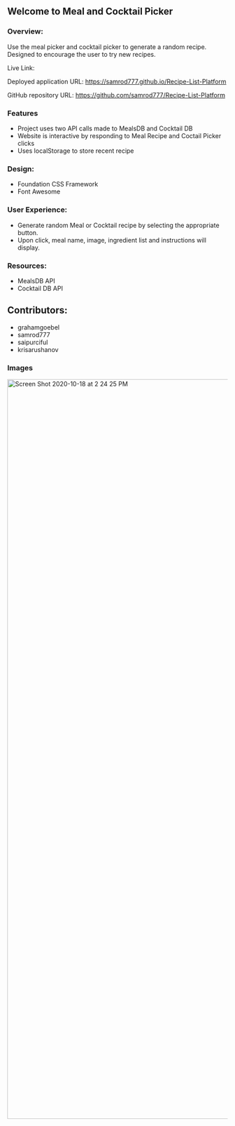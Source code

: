 ## Welcome to Meal and Cocktail Picker

### Overview:
Use the meal picker and cocktail picker to generate
a random recipe. Designed to encourage the user to try new recipes. 

Live Link:

Deployed application URL: https://samrod777.github.io/Recipe-List-Platform

GitHub repository URL: https://github.com/samrod777/Recipe-List-Platform


### Features
* Project uses two API calls made to MealsDB and Cocktail DB
* Website is interactive by responding to Meal Recipe and Coctail Picker clicks
* Uses localStorage to store recent recipe


### Design:
* Foundation CSS Framework
* Font Awesome

### User Experience:
* Generate random Meal or Cocktail recipe by selecting the appropriate button.
* Upon click, meal name, image, ingredient list and instructions will display.


### Resources:
* MealsDB API
* Cocktail DB API

## Contributors:
 * grahamgoebel
 * samrod777
 * saipurciful
 * krisarushanov

### Images
<img width="1688" alt="Screen Shot 2020-10-18 at 2 24 25 PM" src="https://user-images.githubusercontent.com/70172286/96646887-a62f6e80-12e1-11eb-8f99-0a7b17e20192.png">
